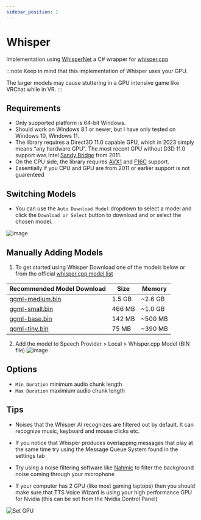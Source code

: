 ```yaml
---
sidebar_position: 1
---
```

# Whisper 
Implementation using [WhisperNet](https://github.com/Const-me/Whisper) a C# wrapper for [whisper.cpp](https://github.com/ggerganov/whisper.cpp) <br />

:::note
Keep in mind that this implementation of Whisper uses your GPU.

The larger models may cause stuttering in a GPU intensive game like VRChat while in VR.
:::

## Requirements
- Only supported platform is 64-bit Windows.
- Should work on Windows 8.1 or newer, but I have only tested on Windows 10, Windows 11.
- The library requires a Direct3D 11.0 capable GPU, which in 2023 simply means “any hardware GPU”. The most recent GPU without D3D 11.0 support was Intel [Sandy Bridge](https://en.wikipedia.org/wiki/Sandy_Bridge) from 2011.
- On the CPU side, the library requires [AVX1](https://en.wikipedia.org/wiki/Advanced_Vector_Extensions) and [F16C](https://en.wikipedia.org/wiki/F16C) support.
- Essentially if you CPU and GPU are from 2011 or earlier support is not guarenteed

## Switching Models
- You can use the ``Auto Download Model`` dropdown to select a model and click the ``Download or Select`` button to download and or select the chosen model.

![image](https://github.com/VRCWizard/TTS-Voice-Wizard/assets/101527472/fd51942d-394a-45b9-8ca1-795e34ca59ca)

## Manually Adding Models
1. To get started using Whisper Download one of the models below or from the official [whisper.cpp model list](https://huggingface.co/ggerganov/whisper.cpp)


| Recommended Model Download  | Size | Memory |
| ------------- | ------------- | ------------- |
| [ggml-medium.bin](https://huggingface.co/ggerganov/whisper.cpp/resolve/main/ggml-medium.bin)  | 1.5 GB | ~2.6 GB |
| [ggml-small.bin](https://huggingface.co/ggerganov/whisper.cpp/resolve/main/ggml-small.bin) | 466 MB | ~1.0 GB |
| [ggml-base.bin](https://huggingface.co/ggerganov/whisper.cpp/resolve/main/ggml-base.bin)| 142 MB  | ~500 MB |
| [ggml-tiny.bin](https://huggingface.co/ggerganov/whisper.cpp/resolve/main/ggml-tiny.bin) | 75 MB | ~390 MB |


2. Add the model to Speech Provider > Local > Whisper.cpp Model (BIN file)
![image](https://user-images.githubusercontent.com/101527472/219901449-2b699b2c-535e-4da6-a01f-a2f045a34933.png)


## Options
- ``Min Duration`` minimum audio chunk length
- ``Max Duration`` maximium audio chunk length

## Tips
 
- Noises that the Whisper AI recognizes are filtered out by default. It can recognize music, keyboard and mouse clicks etc.

- If you notice that Whisper produces overlapping messages that play at the same time try using the Message Queue System found in the settings tab

- Try using a noise filtering software like [Nahmic](https://steelseries.com/nahimic) to filter the background noise coming through your microphone

- If your computer has 2 GPU (like most gaming laptops) then you should make sure that TTS Voice Wizard is using your high performance GPU for Nvidia (this can be set from the Nvidia Control Panel)

 ![Set GPU](https://github.com/VRCWizard/TTS-Voice-Wizard/assets/101527472/d0e824ea-94d6-4caf-8022-badcf5509ffe)


